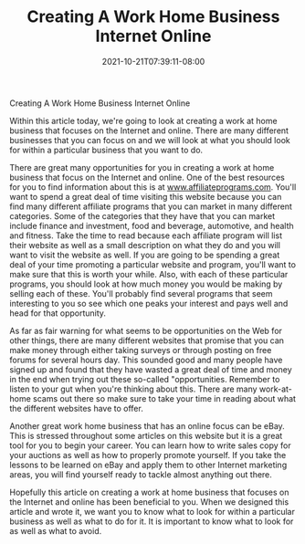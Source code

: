 ﻿---
title: "Creating A Work Home Business Internet Online"
date: 2021-10-21T07:39:11-08:00
description: "creating an online business Tips for Web Success"
featured_image: "/images/creating an online business.jpg"
tags: ["creating an online business"]
---

Creating A Work Home Business Internet Online

Within this article today, we're going to look at creating a work at home business that focuses on the Internet and online.  There are many different businesses that you can focus on and we will look at what you should look for within a particular business that you want to do.

There are great many opportunities for you in creating a work at home business that focus on the Internet and online.  One of the best resources for you to find information about this is at www.affiliateprograms.com. You'll want to spend a great deal of time visiting this website because you can find many different affiliate programs that you can market in many different categories.  Some of the categories that they have that you can market include finance and investment, food and beverage, automotive, and health and fitness.  Take the time to read because each affiliate program will list their website as well as a small description on what they do and you will want to visit the website as well.  If you are going to be spending a great deal of your time promoting a particular website and program, you'll want to make sure that this is worth your while.  Also, with each of these particular programs, you should look at how much money you would be making by selling each of these.  You'll probably find several programs that seem interesting to you so see which one peaks your interest and pays well and head for that opportunity. 

As far as fair warning for what seems to be opportunities on the Web for other things, there are many different websites that promise that you can make money through either taking surveys or through posting on free forums for several hours day.  This sounded good and many people have signed up and found that they have wasted a great deal of time and money in the end when trying out these so-called "opportunities. Remember to listen to your gut when you're thinking about this. There are many work-at-home scams out there so make sure to take your time in reading about what the different websites have to offer.

Another great work home business that has an online focus can be eBay.  This is stressed throughout some articles on this website but it is a great tool for you to begin your career.  You can learn how to write sales copy for your auctions as well as how to properly promote yourself.  If you take the lessons to be learned on eBay and apply them to other Internet marketing areas, you will find yourself ready to tackle almost anything out there.

Hopefully this article on creating a work at home business that focuses on the Internet and online has been beneficial to you.  When we designed this article and wrote it, we want you to know what to look for within a particular business as well as what to do for it.  It is important to know what to look for as well as what to avoid.  


